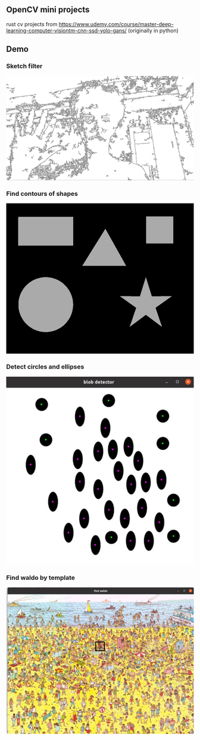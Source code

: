 ## OpenCV mini projects

rust cv projects from https://www.udemy.com/course/master-deep-learning-computer-visiontm-cnn-ssd-yolo-gans/ (originally in python)


## Demo

### Sketch filter
![](demo/1_demo.png)

### Find contours of shapes
![](demo/2_demo.gif)

### Detect circles and ellipses
![](demo/3_demo.jpg)

### Find waldo by template
![](demo/4_demo.jpg)